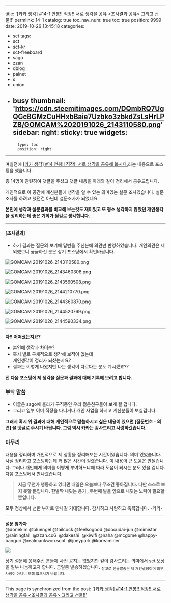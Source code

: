 
---
title: '[카카 생각] #14-1 연봉!! 직장!! 서로 생각을 공유 <조사결과 공유> 그리고 선물!!'
permlink: 14-1
catalog: true
toc_nav_num: true
toc: true
position: 9999
date: 2019-10-26 13:45:18
categories:
- sct
tags:
- sct
- sct-kr
- sct-freeboard
- sago
- zzan
- dblog
- palnet
- s
- union
- busy
thumbnail: 'https://cdn.steemitimages.com/DQmbRQ7UgQGcBGMzCuHHxbBaie7Uzbko3zbkdZsLsHrLPZB/GOMCAM%2020191026_2143110580.png'
sidebar:
    right:
        sticky: true
widgets:
    -
        type: toc
        position: right
---


며칠전에  [[카카 생각] #14 연봉!! 직장!! 서로 생각을 공유해 봅시다.](https://www.steemcoinpan.com/sct/@kibumh/66uaka-14)라는
내용으로 포스팅을 했습니다. 

총 14명이 관련하여 댓글을 주셨고 
댓글 내용을 아래와 같이 정리해서 공유드립니다. 

개인적으로 이 공간에 계신분들에  생각을 알 수 있는 의미있는 
설문 조사였습니다. 설문조사를 하려고 했던건 아닌데 설문조사가
되었네요

**본인에 생각과 설문결과를 비교해 보는것도 재미있고
또 평소 생각하지 않았던 개인생각을 정리하는데 좋은 기회가 될걸로 
생각합니다.**

---
#### [조사결과] 

- 하기 결과는 질문의 보기에 답변을 주신분에 의견만 반영하였습니다.
개인의견은 제외했으니 궁금하신 분은 상기 포스팅에서 확인바랍니다. 



![GOMCAM 20191026_2143110580.png](https://cdn.steemitimages.com/DQmbRQ7UgQGcBGMzCuHHxbBaie7Uzbko3zbkdZsLsHrLPZB/GOMCAM%2020191026_2143110580.png)

![GOMCAM 20191026_2143460308.png](https://cdn.steemitimages.com/DQmR5zpZvwq3uCh6qVznjNJWLye91bHQ6EbH416P3hTyNi9/GOMCAM%2020191026_2143460308.png)

![GOMCAM 20191026_2143560508.png](https://cdn.steemitimages.com/DQmXFnxCgqo52HSvPQUSx6LXo57ZDHhQKhUDwv4JtbUWxyy/GOMCAM%2020191026_2143560508.png)

![GOMCAM 20191026_2144210770.png](https://cdn.steemitimages.com/DQmWcR1iAXXKY1wNp6d7dYLt82G5HYhmhFFtcFpkR37pQ53/GOMCAM%2020191026_2144210770.png)

![GOMCAM 20191026_2144360870.png](https://cdn.steemitimages.com/DQmcA8EYn1o965FYnU6GZqikDqGmv9J4Uz3B5PcRouSCLeM/GOMCAM%2020191026_2144360870.png)

![GOMCAM 20191026_2144520769.png](https://cdn.steemitimages.com/DQmXq2kvTG8c5M3kkj5jPEEEpL78mew5v2aaC7moFJ533L5/GOMCAM%2020191026_2144520769.png)

![GOMCAM 20191026_2144590334.png](https://cdn.steemitimages.com/DQmQ2P3eZbt8kKv5FthGcRiqj1qZfLtdc8nCBMoRmwqe7qc/GOMCAM%2020191026_2144590334.png)

---

**자!! 어떠셨는지요?**
- 본인에 생각과 차이는? 
-  혹시 별로 구체적으로 생각해 보적이 없는데   
개인생각이 정리가 되셨는지요?
-  결과는  이렇게 나왔지만 나는 생각이 다르다는 분도 계시겠죠??

**전 다음 포스팅에 제 생각을 질문과 결과에 대해 기록해 보려고 합니다.**

### 부탁 말씀
-  이글은 sago에 올라가  구직중인 우리  젊은친구들이 보게 될 겁니다.
-  그리고 일부 이미 직장을 다니거나 개인 사업을 하시고 계신분들이
보실겁니다. 

**그래서 혹시 위 결과에 대해 개인적으로 말씀하시고 싶은 
내용이 있으면 [질문번호 - 의견] 을 댓글로 주시기 바랍니다.
그럼 역시 카카는 감사드리고 사랑하겠습니다.**

### 마무리
내용을 정리하며 개인적으로  제 상황을 정리해보는 시간이였습니다. 의미 있었습니다. 사실 정리하고 포스팅하는데 꽤 많은 시간이 걸렸습니다. 이 내용이 큰 도움은 안될겁니다.  그러나 개인에게 의미를 어떻게 부여하느냐에 따라 도움이 되시는 분도 있을 겁니다. 다음 포스팅에서 만나겠습니다. 

>**지금 무언가 행동하고 있다면 내일은 오늘보다 무조건 좋아집니다. 
다만 스스로 보지 못할 뿐입니다.
한발짝 내딧는 용기 , 두번째 발을 앞으로 내딧는 
노력이 필요할 뿐입니다.**

모두 정상에서 선한 부자로 만나길 기대합니다.
감사하고 사랑하고 축복합니다.  -카카-

--- 
**설문 참가자**	
@donekim @bluengel @tailcock @feelsogood @docudai-jun @mimistar 
@rainingfall  @zzan.co6  @dakeshi  @kiwifi @naha @mcgome
@happy-banguri @realmankwon.scot  @joeypark @koreaminer 
		
![](https://cdn.steemitimages.com/DQmPb2kMT1mEUCYM8bg7yGt2q1T4hpXgxVKR9f9DRGfvGJX/image.png)

상기 설문에 응해주신 분들께 사전 공지는 없었지만
깊이 감사드리는 의미에서 sct 보상을 일부 나눔하고자 합니다. 
금일중 발송하겠습니다.
<sub>참고로 선물발송은 제 개인결정이며 의무사항이 아니니  오해 없으시기 바랍니다.</sub>

- - -

This page is synchronized from the post: ['[카카 생각] #14-1 연봉!! 직장!! 서로 생각을 공유 <조사결과 공유> 그리고 선물!!'](https://steemit.com/@kibumh/14-1)
